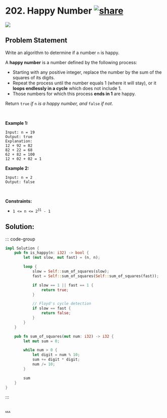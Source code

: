 # 202. Happy Number [![share]](https://leetcode.com/problems/happy-number/)

![][easy]

## Problem Statement

<p>Write an algorithm to determine if a number <code>n</code> is happy.</p>
<p>A <strong>happy number</strong> is a number defined by the following process:</p>
<ul>
<li>Starting with any positive integer, replace the number by the sum of the squares of its digits.</li>
<li>Repeat the process until the number equals 1 (where it will stay), or it <strong>loops endlessly in a cycle</strong> which does not include 1.</li>
<li>Those numbers for which this process <strong>ends in 1</strong> are happy.</li>
</ul>
<p>Return <code>true</code> <em>if</em> <code>n</code> <em>is a happy number, and</em> <code>false</code> <em>if not</em>.</p>
<p> </p>
<p><strong class="example">Example 1:</strong></p>

```
Input: n = 19
Output: true
Explanation:
12 + 92 = 82
82 + 22 = 68
62 + 82 = 100
12 + 02 + 02 = 1
```

<p><strong class="example">Example 2:</strong></p>

```
Input: n = 2
Output: false
```

<p> </p>
<p><strong>Constraints:</strong></p>
<ul>
<li><code>1 &lt;= n &lt;= 2<sup>31</sup> - 1</code></li>
</ul>

## Solution:

::: code-group

```rs [Rust]
impl Solution {
    pub fn is_happy(n: i32) -> bool {
        let (mut slow, mut fast) = (n, n);

        loop {
            slow = Self::sum_of_squares(slow);
            fast = Self::sum_of_squares(Self::sum_of_squares(fast));

            if slow == 1 || fast == 1 {
                return true;
            }

            // Floyd's cycle detection
            if slow == fast {
                return false;
            }
        }
    }

    pub fn sum_of_squares(mut num: i32) -> i32 {
        let mut sum = 0;

        while num > 0 {
            let digit = num % 10;
            sum += digit * digit;
            num /= 10;
        }

        sum
    }
}

```

:::

### [_..._](#)

```

```

<!----------------------------------{ link }--------------------------------->

[share]: https://graph.org/file/3ea5234dda646b71c574a.png
[easy]: https://img.shields.io/badge/Difficulty-Easy-bright.svg
[medium]: https://img.shields.io/badge/Difficulty-Medium-yellow.svg
[hard]: https://img.shields.io/badge/Difficulty-Hard-red.svg
